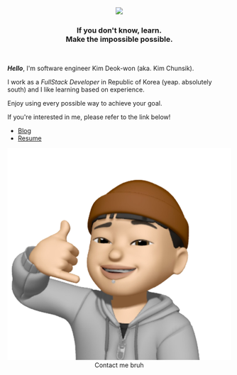 <div align="center">
<a href="https://hits.seeyoufarm.com"><img src="https://hits.seeyoufarm.com/api/count/incr/badge.svg?url=https%3A%2F%2Fgithub.com%2FKimChunsick%2Fhit-counter&count_bg=%23000000&title_bg=%23FDD610&icon=&icon_color=%23E7E7E7&title=hits&edge_flat=false"/></a>
</div>

<div align="center">
  <h3>
    If you don't know, learn.<br/>
    Make the impossible possible.
  </h3>
</div>
<br />

***Hello***, I'm software engineer Kim Deok-won (aka. Kim Chunsik).

I work as a *FullStack Developer* in Republic of Korea (yeap. absolutely south) and I like learning based on experience.

Enjoy using every possible way to achieve your goal.

If you're interested in me, please refer to the link below!

* [Blog](https://kimchunsick.me/)
* [Resume](https://kimchunsick.me/resume/)

<div align="center">

![Contact me bruh](./IMAGES/call_me.png)
Contact me bruh

</div>